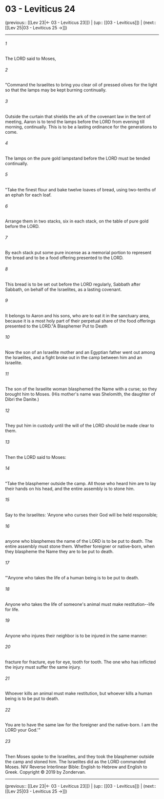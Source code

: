 # 03 - Leviticus 24

(previous:: [[Lev 23|← 03 - Leviticus 23]]) | (up:: [[03 - Leviticus]]) | (next:: [[Lev 25|03 - Leviticus 25 →]])

***


###### 1 
The LORD said to Moses, 

###### 2 
"Command the Israelites to bring you clear oil of pressed olives for the light so that the lamps may be kept burning continually. 

###### 3 
Outside the curtain that shields the ark of the covenant law in the tent of meeting, Aaron is to tend the lamps before the LORD from evening till morning, continually. This is to be a lasting ordinance for the generations to come. 

###### 4 
The lamps on the pure gold lampstand before the LORD must be tended continually. 

###### 5 
"Take the finest flour and bake twelve loaves of bread, using two-tenths of an ephah for each loaf. 

###### 6 
Arrange them in two stacks, six in each stack, on the table of pure gold before the LORD. 

###### 7 
By each stack put some pure incense as a memorial portion to represent the bread and to be a food offering presented to the LORD. 

###### 8 
This bread is to be set out before the LORD regularly, Sabbath after Sabbath, on behalf of the Israelites, as a lasting covenant. 

###### 9 
It belongs to Aaron and his sons, who are to eat it in the sanctuary area, because it is a most holy part of their perpetual share of the food offerings presented to the LORD."A Blasphemer Put to Death 

###### 10 
Now the son of an Israelite mother and an Egyptian father went out among the Israelites, and a fight broke out in the camp between him and an Israelite. 

###### 11 
The son of the Israelite woman blasphemed the Name with a curse; so they brought him to Moses. (His mother's name was Shelomith, the daughter of Dibri the Danite.) 

###### 12 
They put him in custody until the will of the LORD should be made clear to them. 

###### 13 
Then the LORD said to Moses: 

###### 14 
"Take the blasphemer outside the camp. All those who heard him are to lay their hands on his head, and the entire assembly is to stone him. 

###### 15 
Say to the Israelites: 'Anyone who curses their God will be held responsible; 

###### 16 
anyone who blasphemes the name of the LORD is to be put to death. The entire assembly must stone them. Whether foreigner or native-born, when they blaspheme the Name they are to be put to death. 

###### 17 
"'Anyone who takes the life of a human being is to be put to death. 

###### 18 
Anyone who takes the life of someone's animal must make restitution--life for life. 

###### 19 
Anyone who injures their neighbor is to be injured in the same manner: 

###### 20 
fracture for fracture, eye for eye, tooth for tooth. The one who has inflicted the injury must suffer the same injury. 

###### 21 
Whoever kills an animal must make restitution, but whoever kills a human being is to be put to death. 

###### 22 
You are to have the same law for the foreigner and the native-born. I am the LORD your God.'" 

###### 23 
Then Moses spoke to the Israelites, and they took the blasphemer outside the camp and stoned him. The Israelites did as the LORD commanded Moses. NIV Reverse Interlinear Bible: English to Hebrew and English to Greek. Copyright © 2019 by Zondervan.

***

(previous:: [[Lev 23|← 03 - Leviticus 23]]) | (up:: [[03 - Leviticus]]) | (next:: [[Lev 25|03 - Leviticus 25 →]])

